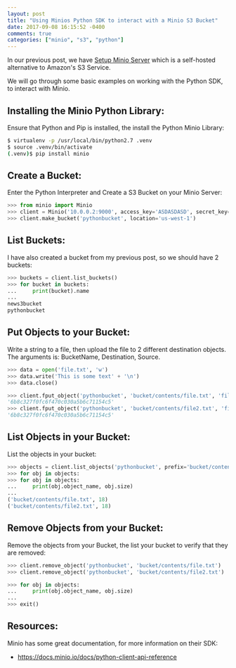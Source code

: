 ```yaml
---
layout: post
title: "Using Minios Python SDK to interact with a Minio S3 Bucket"
date: 2017-09-08 16:15:52 -0400
comments: true
categories: ["minio", "s3", "python"]
---
```


In our previous post, we have [Setup Minio Server](http://blog.ruanbekker.com/blog/2017/09/08/run-your-self-hosted-s3-service-with-minio-on-docker-swarm/) which is a self-hosted alternative to Amazon's S3 Service.

We will go through some basic examples on working with the Python SDK, to interact with Minio.

## Installing the Minio Python Library:

Ensure that Python and Pip is installed, the install the Python Minio Library:

```bash
$ virtualenv -p /usr/local/bin/python2.7 .venv
$ source .venv/bin/activate
(.venv)$ pip install minio
```

## Create a Bucket:

Enter the Python Interpreter and Create a S3 Bucket on your Minio Server:

```python
>>> from minio import Minio
>>> client = Minio('10.0.0.2:9000', access_key='ASDASDASD', secret_key='ASDASDASD', secure=False)
>>> client.make_bucket('pythonbucket', location='us-west-1')
```

## List Buckets:

I have also created a bucket from my previous post, so we should have 2 buckets:

```python
>>> buckets = client.list_buckets()
>>> for bucket in buckets:
...     print(bucket).name
...
news3bucket
pythonbucket
```

## Put Objects to your Bucket:

Write a string to a file, then upload the file to 2 different destination objects. The arguments is: BucketName, Destination, Source.

```python
>>> data = open('file.txt', 'w')
>>> data.write('This is some text' + '\n')
>>> data.close()

>>> client.fput_object('pythonbucket', 'bucket/contents/file.txt', 'file.txt')
'6b8c327f0fc6f470c030a5b6c71154c5'
>>> client.fput_object('pythonbucket', 'bucket/contents/file2.txt', 'file.txt')
'6b8c327f0fc6f470c030a5b6c71154c5'
```

## List Objects in your Bucket:

List the objects in your bucket:

```python
>>> objects = client.list_objects('pythonbucket', prefix='bucket/contents/', recursive=True)
>>> for obj in objects:
>>> for obj in objects:
...     print(obj.object_name, obj.size)
...
('bucket/contents/file.txt', 18)
('bucket/contents/file2.txt', 18)
```

## Remove Objects from your Bucket:

Remove the objects from your Bucket, the list your bucket to verify that they are removed:

```python
>>> client.remove_object('pythonbucket', 'bucket/contents/file.txt')
>>> client.remove_object('pythonbucket', 'bucket/contents/file2.txt')

>>> for obj in objects:
...     print(obj.object_name, obj.size)
...
>>> exit()
```

## Resources:

Minio has some great documentation, for more information on their SDK:

- https://docs.minio.io/docs/python-client-api-reference
